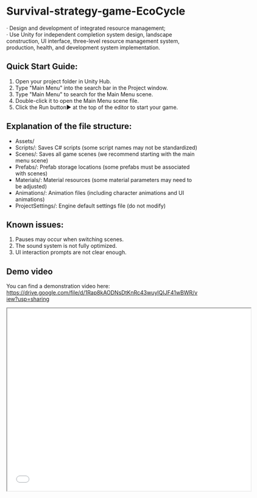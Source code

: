 # Survival-strategy-game-EcoCycle
· Design and development of integrated resource management;  
· Use Unity for independent completion system design, landscape construction, UI interface, three-level resource management system, production, health, and development system implementation.
## Quick Start Guide:

1. Open your project folder in Unity Hub.
2. Type "Main Menu" into the search bar in the Project window.
3. Type "Main Menu" to search for the Main Menu scene.
4. Double-click it to open the Main Menu scene file.
5. Click the Run button▶️ at the top of the editor to start your game.

## Explanation of the file structure:

- Assets/
- Scripts/: Saves C# scripts (some script names may not be standardized)
- Scenes/: Saves all game scenes (we recommend starting with the main menu scene)
- Prefabs/: Prefab storage locations (some prefabs must be associated with scenes)
- Materials/: Material resources (some material parameters may need to be adjusted)
- Animations/: Animation files (including character animations and UI animations)
- ProjectSettings/: Engine default settings file (do not modify)

## Known issues:

1. Pauses may occur when switching scenes.
2. The sound system is not fully optimized.
3. UI interaction prompts are not clear enough.

## Demo video
You can find a demonstration video here: https://drive.google.com/file/d/1Rap8kAODNsDtKnRc43wuyIQIJF41wBWR/view?usp=sharing

<iframe src="[https://drive.google.com/file/d/FILE_ID/preview](https://drive.google.com/file/d/1Rap8kAODNsDtKnRc43wuyIQIJF41wBWR/view?usp=sharing
)" width="640" height="480" allow="autoplay"></iframe>


